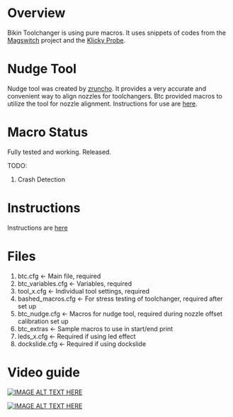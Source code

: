 # Overview
Bikin Toolchanger is using pure macros. It uses snippets of codes from the [Magswitch](https://github.com/jera-sea/MagSwitch-Toolchanger) project and the
[Klicky Probe](https://github.com/jlas1/Klicky-Probe).

# Nudge Tool
Nudge tool was created by [zruncho](https://github.com/zruncho3d/nudge). It provides a very accurate and convenient way to align nozzles for toolchangers.
Btc provided macros to utilize the tool for nozzle alignment. Instructions for use are [here](https://github.com/Bikin-Creative/Lineux-Toolchanger/blob/main/Manual/NUDGE.md).

# Macro Status
Fully tested and working. Released.

TODO:
1. Crash Detection

# Instructions
Instructions are [here](https://github.com/Bikin-Creative/Lineux-Toolchanger/blob/main/Manual/KLIPPER.md)

# Files
1. btc.cfg <- Main file, required
2. btc_variables.cfg <- Variables, required
3. tool_x.cfg <- Individual tool settings, required
4. bashed_macros.cfg <- For stress testing of toolchanger, required after set up
5. btc_nudge.cfg <- Macros for nudge tool, required during nozzle offset calibration set up
6. btc_extras <- Sample macros to use in start/end print
7. leds_x.cfg <- Required if using led effect
8. dockslide.cfg <- Required if using dockslide


# Video guide

[![IMAGE ALT TEXT HERE](https://img.youtube.com/vi/iZIkt7Dj_W4/0.jpg)](https://www.youtube.com/watch?v=iZIkt7Dj_W4)

[![IMAGE ALT TEXT HERE](https://img.youtube.com/vi/iXTmIgk1lA8/0.jpg)](https://www.youtube.com/watch?v=iXTmIgk1lA8)
